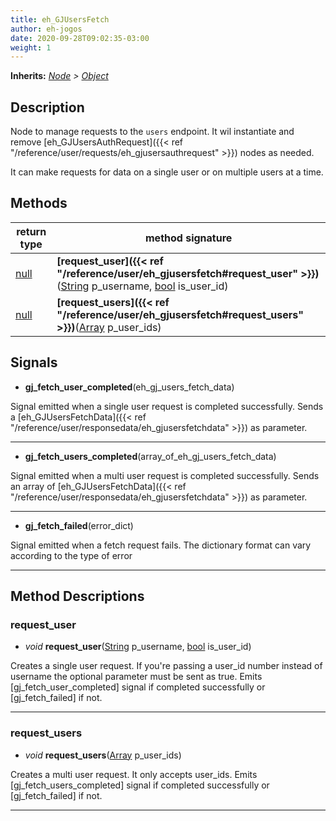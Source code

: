 ```yaml
---  
title: eh_GJUsersFetch  
author: eh-jogos  
date: 2020-09-28T09:02:35-03:00  
weight: 1  
---  
```

**Inherits:** _[Node](https://docs.godotengine.org/en/stable/classes/class_node.html) > [Object](https://docs.godotengine.org/en/stable/classes/class_object.html)_  
## Description  
 Node to manage requests to the `users` endpoint. It wil instantiate and remove
 [eh_GJUsersAuthRequest]({{< ref "/reference/user/requests/eh_gjusersauthrequest" >}}) nodes as needed.

 It can make requests for data on a single user or on multiple users at a time.
  
  
## Methods 
  
| return type | method signature |  
| ----------- | ---------------- |  
| [null](https://docs.godotengine.org/en/stable/classes/class_null.html) | **[request_user]({{< ref "/reference/user/eh_gjusersfetch#request_user" >}})**([String](https://docs.godotengine.org/en/stable/classes/class_string.html) p_username, [bool](https://docs.godotengine.org/en/stable/classes/class_bool.html) is_user_id) |  
| [null](https://docs.godotengine.org/en/stable/classes/class_null.html) | **[request_users]({{< ref "/reference/user/eh_gjusersfetch#request_users" >}})**([Array](https://docs.godotengine.org/en/stable/classes/class_array.html) p_user_ids) |  
  
## Signals  
  
- **gj_fetch_user_completed**(eh_gj_users_fetch_data) 
  
 Signal emitted when a single user request is completed successfully. Sends a [eh_GJUsersFetchData]({{< ref "/reference/user/responsedata/eh_gjusersfetchdata" >}})
 as parameter.
  
---------
- **gj_fetch_users_completed**(array_of_eh_gj_users_fetch_data) 
  
 Signal emitted when a multi user request is completed successfully. Sends an array of 
 [eh_GJUsersFetchData]({{< ref "/reference/user/responsedata/eh_gjusersfetchdata" >}}) as parameter.
  
---------
- **gj_fetch_failed**(error_dict) 
  
 Signal emitted when a fetch request fails. The dictionary format can vary according to the type of
 error
  
---------
## Method Descriptions  
  
### request_user 
- _void_ **request_user**([String](https://docs.godotengine.org/en/stable/classes/class_string.html) p_username, [bool](https://docs.godotengine.org/en/stable/classes/class_bool.html) is_user_id) 
  
 Creates a single user request. If you're passing a user_id number instead of username the optional
 parameter must be sent as true.
 Emits [gj_fetch_user_completed] signal if completed successfully or [gj_fetch_failed] if not.
  
---------
### request_users 
- _void_ **request_users**([Array](https://docs.godotengine.org/en/stable/classes/class_array.html) p_user_ids) 
  
 Creates a multi user request. It only accepts user_ids.
 Emits [gj_fetch_users_completed] signal if completed successfully or [gj_fetch_failed] if not.
  
---------
